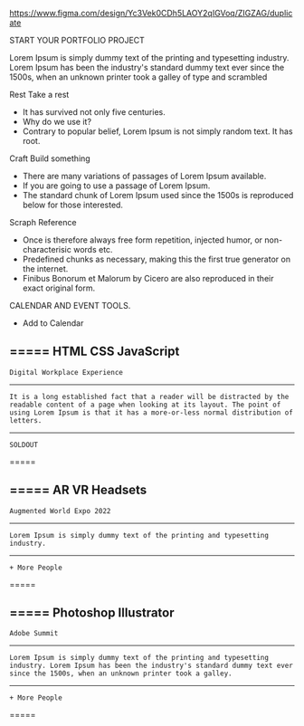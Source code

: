 

https://www.figma.com/design/Yc3Vek0CDh5LAOY2qIGVoq/ZIGZAG/duplicate

START YOUR
PORTFOLIO
PROJECT

Lorem Ipsum is simply dummy text of the printing and typesetting industry. Lorem Ipsum has been the industry's standard dummy text ever since the 1500s, when an unknown printer took a galley of type and scrambled

Rest
Take a rest
- It has survived not only five centuries.
- Why do we use it?
- Contrary to popular belief, Lorem Ipsum is not simply random text. It has root.

Craft
Build something
- There are many variations of passages of Lorem Ipsum available.
- If you are going to use a passage of Lorem Ipsum.
- The standard chunk of Lorem Ipsum used since the 1500s is reproduced below for those interested.

Scraph
Reference
- Once is therefore always free form repetition, injected humor, or non-characterisic words etc.
- Predefined chunks as necessary, making this the first true generator on the internet.
- Finibus Bonorum et Malorum by Cicero are also reproduced in their exact original form.


CALENDAR AND
EVENT TOOLS.

+ Add to Calendar

===== 
    HTML CSS JavaScript
-----
    Digital Workplace Experience
-----
    It is a long established fact that a reader will be distracted by the readable content of a page when looking at its layout. The point of using Lorem Ipsum is that it has a more-or-less normal distribution of letters.
-----
    SOLDOUT
===== 

===== 
    AR VR Headsets
-----
    Augmented World Expo 2022
-----
    Lorem Ipsum is simply dummy text of the printing and typesetting industry.
-----
    + More People
===== 

===== 
    Photoshop Illustrator
----
    Adobe Summit
----
    Lorem Ipsum is simply dummy text of the printing and typesetting industry. Lorem Ipsum has been the industry's standard dummy text ever since the 1500s, when an unknown printer took a galley.
----
    + More People
===== 

